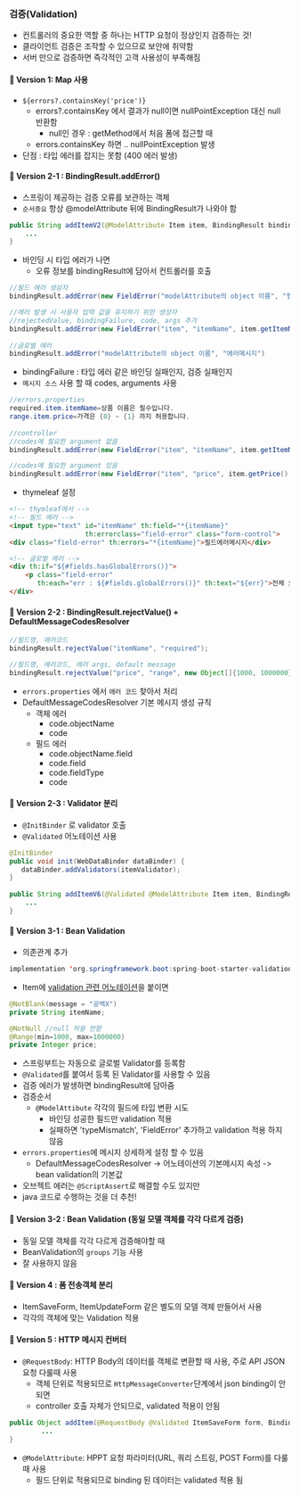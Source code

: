 ### 검증(Validation)
- 컨트롤러의 중요한 역할 중 하나는 HTTP 요청이 정상인지 검증하는 것!
- 클라이언트 검증은 조작할 수 있으므로 보안에 취약함
- 서버 만으로 검증하면 즉각적인 고객 사용성이 부족해짐

#### 💜 Version 1: Map 사용
- `${errors?.containsKey('price')}`
  - errors?.containsKey 에서 결과가 null이면 nullPointException 대신 null 반환함
    - null인 경우 : getMethod에서 처음 폼에 접근할 때
  - errors.containsKey 하면 .. nullPointException 발생
- 단점 : 타입 에러를 잡지는 못함 (400 에러 발생)

#### 💜 Version 2-1 : BindingResult.addError()
- 스프링이 제공하는 검증 오류를 보관하는 객체
- `순서중요` 항상 @modelAttribute 뒤에 BindingResult가 나와야 함
```java
public String addItemV2(@ModelAttribute Item item, BindingResult bindingResult, ...) {
    ...
}
```
- 바인딩 시 타입 에러가 나면
  - 오류 정보를 bindingResult에 담아서 컨트롤러를 호출
```java
//필드 에러 생성자
bindingResult.addError(new FieldError("modelAttribute의 object 이름", "필드명", "에러메시지"))

//에러 발생 시 사용자 입력 값을 유지하기 위한 생성자
//rejectedValue, bindingFailure, code, args 추가
bindingResult.addError(new FieldError("item", "itemName", item.getItemName(), false, null, null, "상품 이름은 필수입니다."));
    
//글로벌 에러
bindingResult.addError("modelAttribute의 object 이름", "에러메시지")
```
- bindingFailure : 타입 에러 같은 바인딩 실패인지, 검증 실패인지
- `메시지 소스` 사용 할 때 codes, arguments 사용
```java
//errors.properties
required.item.itemName=상품 이름은 필수입니다. 
range.item.price=가격은 {0} ~ {1} 까지 허용합니다. 
    
//controller
//codes에 필요한 argument 없음
bindingResult.addError(new FieldError("item", "itemName", item.getItemName(), false, new String[] {"required.item.itemName"}, null, null));

//codes에 필요한 argument 있음
bindingResult.addError(new FieldError("item", "price", item.getPrice(), false, new String[] {"range.item.price"}, new Object[]{1000, 1000000}, null));
```
- thymeleaf 설정
```html
<!-- thymleaf에서 -->
<!-- 필드 에러 -->
<input type="text" id="itemName" th:field="*{itemName}" 
                   th:errorclass="field-error" class="form-control">
<div class="field-error" th:errors="*{itemName}">필드에러메시지</div>

<!-- 글로벌 에러 -->
<div th:if="${#fields.hasGlobalErrors()}">
	<p class="field-error" 
       th:each="err : ${#fields.globalErrors()}" th:text="${err}">전체 오류 메시지</p>
</div>
```

#### 💜 Version 2-2 : BindingResult.rejectValue() + DefaultMessageCodesResolver
```java
//필드명, 에러코드
bindingResult.rejectValue("itemName", "required");

//필드명, 에러코드, 에러 args, default message
bindingResult.rejectValue("price", "range", new Object[]{1000, 1000000}, null);            
```
- `errors.properties` 에서 `에러 코드` 찾아서 처리
- DefaultMessageCodesResolver 기본 메시지 생성 규칙
  - 객체 에러
    - code.objectName
    - code
  - 필드 에러
    - code.objectName.field
    - code.field
    - code.fieldType
    - code
   

#### 💜 Version 2-3 : Validator 분리
- `@InitBinder` 로 validator 호출
- `@Validated` 어노테이션 사용
```java
@InitBinder
public void init(WebDataBinder dataBinder) {
   dataBinder.addValidators(itemValidator);
}
  
public String addItemV6(@Validated @ModelAttribute Item item, BindingResult bindingResult, ...) {
    ...
}
```

#### 💜 Version 3-1 : Bean Validation
- 의존관계 추가
```java
implementation 'org.springframework.boot:spring-boot-starter-validation'
```
- Item에 [validation 관련 어노테이션](https://docs.jboss.org/hibernate/validator/6.2/reference/en-US/html_single/#validator-defineconstraints-spec)을 붙이면 
```java
@NotBlank(message = "공백X")
private String itemName;

@NotNull //null 허용 안함
@Range(min=1000, max=1000000) 
private Integer price;
```
- 스프링부트는 자동으로 글로벌 Validator를 등록함
- `@Validated`를 붙여서 등록 된 Validator를 사용할 수 있음
- 검증 에러가 발생하면 bindingResult에 담아줌
- 검증순서
  - `@ModelAttibute` 각각의 필드에 타입 변환 시도
    - 바인딩 성공한 필드만 validation 적용
    - 실패하면 'typeMismatch', 'FieldError' 추가하고 validation 적용 하지 않음
- `errors.properties`에 메시지 상세하게 설정 할 수 있음
  - DefaultMessageCodesResolver -> 어노테이션의 기본메시지 속성 -> bean validation의 기본값
- 오브젝트 에러는 `@ScriptAssert`로 해결할 수도 있지만
- java 코드로 수행하는 것을 더 추천!

#### 💜 Version 3-2 : Bean Validation (동일 모델 객체를 각각 다르게 검증)
- 동일 모델 객체를 각각 다르게 검증해야할 때
- BeanValidation의 `groups` 기능 사용
- 잘 사용하지 않음

#### 💜 Version 4 : 폼 전송객체 분리
- ItemSaveForm, ItemUpdateForm 같은 별도의 모델 객체 만들어서 사용
- 각각의 객체에 맞는 Validation 적용

#### 💜 Version 5 : HTTP 메시지 컨버터
- `@RequestBody`: HTTP Body의 데이터를 객체로 변환할 때 사용, 주로 API JSON 요청 다룰때 사용
  - 객체 단위로 적용되므로 `HttpMessageConverter`단계에서 json binding이 안되면 
  - controller 호출 자체가 안되므로, validated 적용이 안됨
```java
public Object addItem(@RequestBody @Validated ItemSaveForm form, BindingResult bindingResult){
        ...
}
```
- `@ModelAttribute`: HPPT 요청 파라미터(URL, 쿼리 스트링, POST Form)를 다룰 때 사용
  - 필드 단위로 적용되므로 binding 된 데이터는 validated 적용 됨
